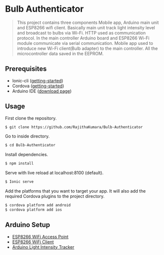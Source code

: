 # Bulb Authenticator

> This project contains three components Mobile app, Arduino main unit and ESP8266 wifi client. Basically main unit track light intensity level and broadcast to bulbs via Wi-Fi. HTTP used as communication protocol. In the main controller Arduino board and ESP8266 Wi-Fi module communicate via serial communication. Mobile app used to introduce new Wi-Fi client(Bulb adapter) to the main controller. All the microcontroller data saved in the EEPROM.

## Prerequisites
* Ionic-cli  ([getting-started](https://ionicframework.com/getting-started/#cli))
* Cordova ([getting-started](https://cordova.apache.org/docs/en/latest/guide/cli/))
* Arduino IDE ([download page](https://www.arduino.cc/en/Main/Software))

## Usage
First clone the repository.
``` bash
$ git clone https://github.com/RajithaKumara/Bulb-Authenticator
```
Go to inside directory.
``` bash
$ cd Bulb-Authenticator
```
Install dependencies.
``` bash
$ npm install
```
Serve with live reload at localhost:8100 (default).
``` bash
$ Ionic serve
```
Add the platforms that you want to target your app. It will also add the required Cordova plugins to the project directory.
``` bash
$ cordova platform add android
$ cordova platform add ios
```

## Arduino Setup

* [ESP8266 WiFi Access Point](https://github.com/RajithaKumara/Bulb-Authenticator/tree/master/Arduino%20src/ESP8266_WiFiAccessPoint--1)
* [ESP8266 WiFi Client](https://github.com/RajithaKumara/Bulb-Authenticator/tree/master/Arduino%20src/ESP8266_WiFiClient)
* [Arduino Light Intensity Tracker](https://github.com/RajithaKumara/Bulb-Authenticator/blob/master/Arduino%20src/sensor_broadcast.ino)